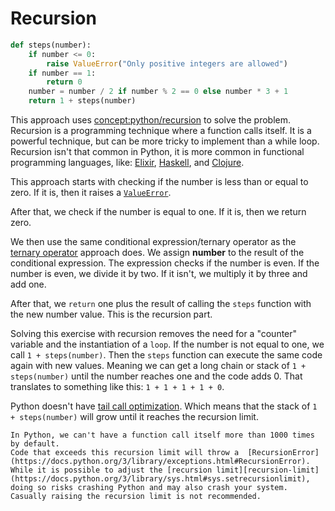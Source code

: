 # Recursion

```python
def steps(number):
    if number <= 0:
        raise ValueError("Only positive integers are allowed")
    if number == 1:
        return 0
    number = number / 2 if number % 2 == 0 else number * 3 + 1
    return 1 + steps(number)
```

This approach uses [concept:python/recursion]() to solve the problem.
Recursion is a programming technique where a function calls itself.
It is a powerful technique, but can be more tricky to implement than a while loop.
Recursion isn't that common in Python, it is more common in functional programming languages, like: [Elixir][elixir], [Haskell][haskell], and [Clojure][clojure].

This approach starts with checking if the number is less than or equal to zero.
If it is, then it raises a [`ValueError`][value-error].

After that, we check if the number is equal to one.
If it is, then we return zero.

We then use the same conditional expression/ternary operator as the [ternary operator][ternary-operator] approach does.
We assign **number** to the result of the conditional expression.
The expression checks if the number is even.
If the number is even, we divide it by two.
If it isn't, we multiply it by three and add one.

After that, we `return` one plus the result of calling the `steps` function with the new number value.
This is the recursion part.

Solving this exercise with recursion removes the need for a "counter" variable and the instantiation of a `loop`.
If the number is not equal to one,  we call `1 + steps(number)`.
Then the `steps` function can execute the same code again with new values.
Meaning we can get a long chain or stack of `1 + steps(number)` until the number reaches one and the code adds 0.
That translates to something like this: `1 + 1 + 1 + 1 + 0`.

Python doesn't have [tail call optimization][tail-call].
Which means that the stack of `1 + steps(number)` will grow until it reaches the recursion limit.

~~~~exercism/caution
In Python, we can't have a function call itself more than 1000 times by default.
Code that exceeds this recursion limit will throw a  [RecursionError](https://docs.python.org/3/library/exceptions.html#RecursionError).
While it is possible to adjust the [recursion limit][recursion-limit](https://docs.python.org/3/library/sys.html#sys.setrecursionlimit), doing so risks crashing Python and may also crash your system.
Casually raising the recursion limit is not recommended.
~~~~

[clojure]: https://exercism.org/tracks/clojure
[elixir]: https://exercism.org/tracks/elixir
[haskell]: https://exercism.org/tracks/haskell
[recursion]: https://realpython.com/python-thinking-recursively/
[tail-call]: https://en.wikipedia.org/wiki/Tail_call
[ternary-operator]: https://exercism.org/tracks/python/exercises/collatz-conjecture/approaches/ternary-operator
[value-error]: https://docs.python.org/3/library/exceptions.html#ValueError
